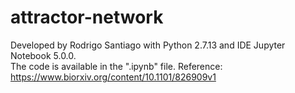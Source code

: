 # attractor-network
Developed by Rodrigo Santiago with Python 2.7.13 and IDE Jupyter Notebook 5.0.0.<br>
The code is available in the ".ipynb" file.
Reference: https://www.biorxiv.org/content/10.1101/826909v1
